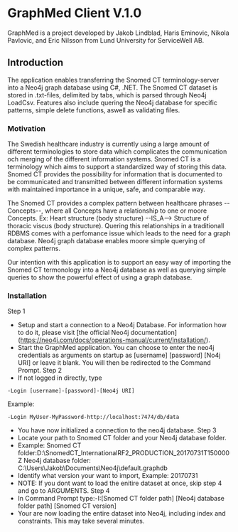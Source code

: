 # GraphMed Client V.1.0
GraphMed is a project developed by Jakob Lindblad, Haris Eminovic, Nikola Pavlovic, and Eric Nilsson from Lund University for ServiceWell AB.
## Introduction
The application enables transferring the Snomed CT terminology-server into a Neo4j graph database using C#, .NET.
The Snomed CT dataset is stored in .txt-files, delimited by tabs, which is parsed through Neo4j LoadCsv.
Features also include quering the Neo4j database for specific patterns, simple delete functions, aswell as validating files.

### Motivation
The Swedish healthcare industry is currently using a large amount of different terminologies to store data which complicates the communication och merging of the different information systems. 
Snomed CT is a terminology which aims to support a standardized way of storing this data. 
Snomed CT provides the possibility for information that is documented to be communicated and 
transmitted between different information systems with maintained importance in a unique, safe, and comparable way.

The Snomed CT provides a complex pattern between healthcare phrases --Concepts--, where all Concepts have a relationship to one or moore Concepts.
Ex: Heart structure (body structure) --IS_A--> Structure of thoracic viscus (body structure).
Quering this relationships in a traditionall RDBMS comes with a perfomance issue which leads to the need for a graph database.
Neo4j graph database enables moore simple querying of complex patterns.

Our intention with this application is to support an easy way of importing the Snomed CT termonology into a Neo4j database as well as querying simple queries to show the powerful effect of using a graph database.

### Installation
Step 1
 * Setup and start a connection to a Neo4j Database. For information how to do it, please visit [the official Neo4j documentation] (https://neo4j.com/docs/operations-manual/current/installation/). 
 * Start the GraphMed application. You can choose to enter the neo4j credentials as arguments on startup as [username] [password] [No4j URI] or leave it blank. You will then be redirected to the Command Prompt.
Step 2
 * If not logged in directly, type 
 ```
 -Login [username]-[password]-[Neo4j URI]
 ```
 Example: 
 ```
 -Login MyUser-MyPassword-http://localhost:7474/db/data
 ```
 * You have now initialized a connection to the neo4j database.
 Step 3
 * Locate your path to Snomed CT folder and your Neo4j database folder.
 * Example: Snomed CT folder:D:\SnomedCT_InternationalRF2_PRODUCTION_20170731T150000Z
			Neo4j database folder: C:\Users\Jakob\Documents\Neo4j\default.graphdb
 * Identify what version your want to import, Example: 20170731
 * NOTE: If you dont want to load the enitire dataset at once, skip step 4 and go to ARGUMENTS.
 Step 4
 * In Command Prompt type:-I:[Snomed CT folder path] [Neo4j database folder path] [Snomed CT version]
 * Your are now loading the entire dataset into Neo4j, including index and constraints. This may take several minutes.
